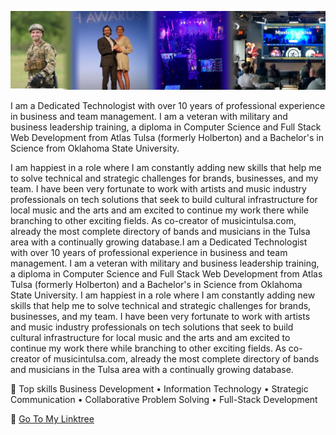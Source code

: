 ![image](/NathanHallSoftwareEngineerBusinessWebDeveloper.jpeg)

I am a Dedicated Technologist with over 10 years of professional experience in business and team management. I am a veteran with military and business leadership training, a diploma in Computer Science and Full Stack Web Development from Atlas Tulsa (formerly Holberton) and a Bachelor's in Science from Oklahoma State University.

I am happiest in a role where I am constantly adding new skills that help me to solve technical and strategic challenges for brands, businesses, and my team. I have been very fortunate to work with artists and music industry professionals on tech solutions that seek to build cultural infrastructure for local music and the arts and am excited to continue my work there while branching to other exciting fields. As co-creator of musicintulsa.com, already the most complete directory of bands and musicians in the Tulsa area with a continually growing database.I am a Dedicated Technologist with over 10 years of professional experience in business and team management. I am a veteran with military and business leadership training, a diploma in Computer Science and Full Stack Web Development from Atlas Tulsa (formerly Holberton) and a Bachelor's in Science from Oklahoma State University. I am happiest in a role where I am constantly adding new skills that help me to solve technical and strategic challenges for brands, businesses, and my team. I have been very fortunate to work with artists and music industry professionals on tech solutions that seek to build cultural infrastructure for local music and the arts and am excited to continue my work there while branching to other exciting fields. As co-creator of musicintulsa.com, already the most complete directory of bands and musicians in the Tulsa area with a continually growing database.

🔧 Top skills
Business Development • Information Technology • Strategic Communication • Collaborative Problem Solving • Full-Stack Development

🔗 [Go To My Linktree]([https://duckduckgo.com](https://www.linktr.ee/itsjusthall))
